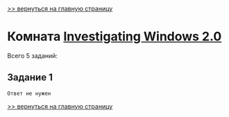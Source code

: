 [>> вернуться на главную страницу](https://github.com/BEPb/tryhackme/blob/master/README.md)

# Комната [Investigating Windows 2.0](https://tryhackme.com/r/room/investigatingwindows2) 

Всего 5 заданий:
## Задание 1

```commandline
Ответ не нужен
```


[>> вернуться на главную страницу](https://github.com/BEPb/tryhackme/blob/master/README.md)